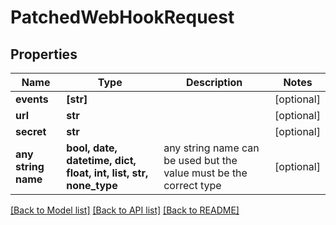 # PatchedWebHookRequest


## Properties
Name | Type | Description | Notes
------------ | ------------- | ------------- | -------------
**events** | **[str]** |  | [optional] 
**url** | **str** |  | [optional] 
**secret** | **str** |  | [optional] 
**any string name** | **bool, date, datetime, dict, float, int, list, str, none_type** | any string name can be used but the value must be the correct type | [optional]

[[Back to Model list]](../README.md#documentation-for-models) [[Back to API list]](../README.md#documentation-for-api-endpoints) [[Back to README]](../README.md)


